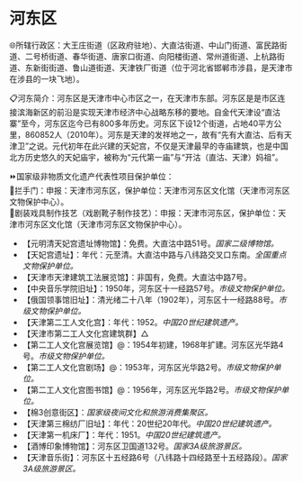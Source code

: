 # 河东区  
🌐所辖行政区：大王庄街道（区政府驻地）、大直沽街道、中山门街道、富民路街道、二号桥街道、春华街道、唐家口街道、向阳楼街道、常州道街道、上杭路街道、东新街街道、鲁山道街道、天津铁厂街道（位于河北省邯郸市涉县，是天津市在涉县的一块飞地）。  

📋河东简介：河东区是天津市中心市区之一，在天津市东部。河东区是是市区连接滨海新区的前沿是实现天津市经济中心战略东移的要地。自金代天津设“直沽寨”至今，河东区迄今已有800多年历史。河东区下设12个街道，占地40平方公里，860852人（2010年）。河东是天津的发祥地之一，故有“先有大直沽、后有天津卫”之说。元代初年在此兴建的天妃宫，不仅是天津最早的寺庙建筑，也是中国北方历史悠久的天妃庙宇，被称为“元代第一庙”与“开沽（直沽、天津）妈祖”。  

⏩国家级非物质文化遗产代表性项目保护单位：  
🔸拦手门：申报：天津市河东区，保护单位：天津市河东区文化馆（天津市河东区文物保护中心）。  
🔸剧装戏具制作技艺（戏剧靴子制作技艺）：申报：天津市河东区，保护单位：天津市河东区文化馆（天津市河东区文物保护中心）。  

* 【元明清天妃宫遗址博物馆】：免费。大直沽中路51号。*国家二级博物馆。*  
* 【天妃宫遗址】：年代：元至清。大直沽中路与八纬路交叉口东南。*全国重点文物保护单位。*  
* 【天津市天津建筑工法展览馆】：非国有，免费。大直沽中路7号。  
* 【中央音乐学院旧址】：1950年，河东区十一经路57号。*市级文物保护单位。*  
* 【俄国领事馆旧址】：清光绪二十八年（1902年），河东区十一经路88号。*市级文物保护单位。*  
* 【天津第二工人文化宫】：年代：1952。*中国20世纪建筑遗产。*  
* 【天津市第二工人文化宫建筑群】△  
* 【第二工人文化宫展览馆】@：1954年初建，1968年扩建。河东区光华路4号。*市级文物保护单位。*  
* 【第二工人文化宫剧场】@：1953年，河东区光华路2号。*市级文物保护单位。*  
* 【第二工人文化宫图书馆】@：1956年，河东区光华路2号。*市级文物保护单位。*  
* 【棉3创意街区】：*国家级夜间文化和旅游消费集聚区。*  
* 【天津第三棉纺厂旧址】：年代：20世纪20年代。*中国20世纪建筑遗产。*  
* 【天津第一机床厂】：年代：1951。*中国20世纪建筑遗产。*  
* 【酒博印象博物馆】：河东区卫国道132号。*国家3A级旅游景区。*  
* 【天津音乐街】：河东区十五经路6号（八纬路十四经路至十五经路段）。*国家3A级旅游景区。*  
